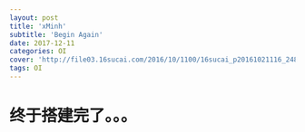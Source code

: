 ```yaml
---
layout: post
title: 'xMinh'
subtitle: 'Begin Again'
date: 2017-12-11
categories: OI
cover: 'http://file03.16sucai.com/2016/10/1100/16sucai_p20161021116_248.JPG'
tags: OI
---
```


# 终于搭建完了。。。

